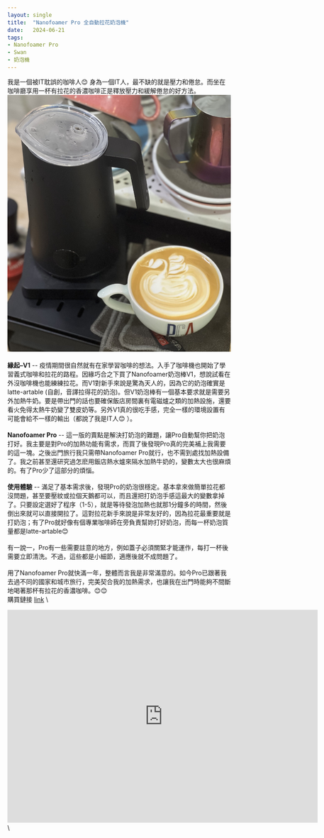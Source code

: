 ```yaml
---
layout: single
title:  "Nanofoamer Pro 全自動拉花奶泡機"
date:   2024-06-21
tags:
- Nanofoamer Pro
- Swan
- 奶泡機
---
```



我是一個被IT耽誤的咖啡人😊 身為一個IT人，最不缺的就是壓力和倦怠。而坐在咖啡廳享用一杯有拉花的香濃咖啡正是釋放壓力和緩解倦怠的好方法。
\
![](/assets/img/2024/06/21/nano1.jpg)
\
\
**緣起–V1** -- 疫情期間很自然就有在家學習咖啡的想法。入手了咖啡機也開始了學習義式咖啡和拉花的路程。因緣巧合之下買了Nanofoamer奶泡棒V1，想說試看在外沒咖啡機也能練練拉花。而V1對新手來說是驚為天人的，因為它的奶泡確實是latte-artable (自創，音譯拉得花的奶泡)。但V1奶泡棒有一個基本要求就是需要另外加熱牛奶。要是帶出門的話也要確保飯店房間裏有電磁爐之類的加熱設施，還要看火免得太熱牛奶變了雙皮奶等。另外V1真的很吃手感，完全一樣的環境設置有可能會給不一樣的輸出（都說了我是IT人😊 ）。
\
\
**Nanofoamer Pro** -- 這一版的賣點是解決打奶泡的難題，讓Pro自動幫你把奶泡打好。我主要是對Pro的加熱功能有需求，而買了後發現Pro真的完美補上我需要的這一塊。之後出門旅行我只需帶Nanofoamer Pro就行，也不需到處找加熱設備了。我之前甚至還研究過怎麽用飯店熱水爐來隔水加熱牛奶的，變數太大也很麻煩的。有了Pro少了這部分的煩惱。
\
\
**使用體驗** -- 滿足了基本需求後，發現Pro的奶泡很穩定。基本拿來做簡單拉花都沒問題，甚至要壓紋或拉個天鵝都可以，而且還把打奶泡手感這最大的變數拿掉了。只要設定選好了程序（1-5），就是等待發泡加熱也就那1分鐘多的時間，然後倒出來就可以直接開拉了。這對拉花新手來說是非常友好的，因為拉花最重要就是打奶泡；有了Pro就好像有個專業咖啡師在旁負責幫妳打好奶泡，而每一杯奶泡質量都是latte-artable😊 
\
\
有一說一，Pro有一些需要註意的地方，例如蓋子必須關緊才能運作，每打一杯後需要立即清洗。不過，這些都是小細節，適應後就不成問題了。
\
\
用了Nanofoamer Pro就快滿一年，整體而言我是非常滿意的。如今Pro已跟著我去過不同的國家和城市旅行，完美契合我的加熱需求，也讓我在出門時能夠不間斷地喝著那杯有拉花的香濃咖啡。😊😊
\
購買鏈接 [link](https://www.givings.co/collections/%E5%A5%B6%E6%B3%A1%E5%99%A8%E5%85%B7/products/nanofoamerpro)
\
<div class="embed-container">
  <iframe
      src="https://www.youtube.com/embed/k52vwK5ikgg"
      width="700"
      height="480"
      frameborder="0"
      allowfullscreen="true">
  </iframe>
</div>
\

